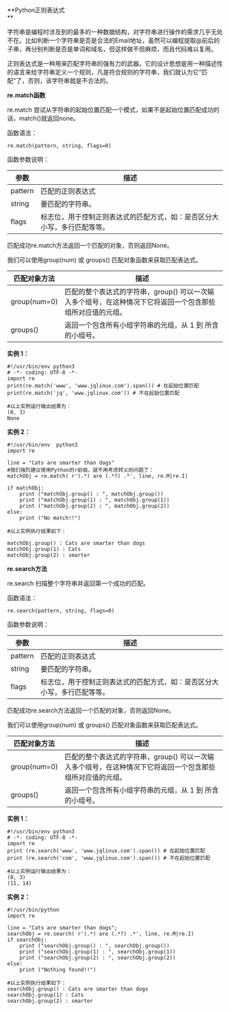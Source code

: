 **Python正则表达式        
**

字符串是编程时涉及到的最多的一种数据结构，对字符串进行操作的需求几乎无处不在。比如判断一个字符串是否是合法的Email地址，虽然可以编程提取@前后的子串，再分别判断是否是单词和域名，但这样做不但麻烦，而且代码难以复用。

正则表达式是一种用来匹配字符串的强有力的武器。它的设计思想是用一种描述性的语言来给字符串定义一个规则，凡是符合规则的字符串，我们就认为它“匹配”了，否则，该字符串就是不合法的。

**re.match函数**

re.match 尝试从字符串的起始位置匹配一个模式，如果不是起始位置匹配成功的话，match\(\)就返回none。

函数语法：

`re.match(pattern, string, flags=0)`

函数参数说明：

| 参数 | 描述 |
| --- | --- |
| pattern | 匹配的正则表达式 |
| string | 要匹配的字符串。 |
| flags | 标志位，用于控制正则表达式的匹配方式，如：是否区分大小写，多行匹配等等。 |

匹配成功re.match方法返回一个匹配的对象，否则返回None。

我们可以使用group\(num\) 或 groups\(\) 匹配对象函数来获取匹配表达式。

| 匹配对象方法 | 描述 |
| --- | --- |
| group\(num=0\) | 匹配的整个表达式的字符串，group\(\) 可以一次输入多个组号，在这种情况下它将返回一个包含那些组所对应值的元组。 |
| groups\(\) | 返回一个包含所有小组字符串的元组，从 1 到 所含的小组号。 |

**实例 1：**

```
#!/usr/bin/env python3
# -*- coding: UTF-8 -*-
import re
print(re.match('www', 'www.jqlinux.com').span()) # 在起始位置匹配
print(re.match('jq', 'www.jqlinux.com')) # 不在起始位置匹配

#以上实例运行输出结果为：
(0, 3)
None
```

**实例 2：**

```
#!/usr/bin/env  python3
import re

line = "Cats are smarter than dogs"
#我们强烈建议使用Python的r前缀，就不用考虑转义的问题了：
matchObj = re.match( r'(.*) are (.*?) .*', line, re.M|re.I)

if matchObj:
    print ("matchObj.group() : ", matchObj.group())
    print ("matchObj.group(1) : ", matchObj.group(1))
    print ("matchObj.group(2) : ", matchObj.group(2))
else:
    print ("No match!!")

#以上实例执行结果如下：

matchObj.group() : Cats are smarter than dogs
matchObj.group(1) : Cats
matchObj.group(2) : smarter
```

**re.search方法**

re.search 扫描整个字符串并返回第一个成功的匹配。

函数语法：

```
re.search(pattern, string, flags=0)
```

函数参数说明：

| 参数 | 描述 |
| --- | --- |
| pattern | 匹配的正则表达式 |
| string | 要匹配的字符串。 |
| flags | 标志位，用于控制正则表达式的匹配方式，如：是否区分大小写，多行匹配等等。 |

匹配成功re.search方法返回一个匹配的对象，否则返回None。

我们可以使用group\(num\) 或 groups\(\) 匹配对象函数来获取匹配表达式。

| 匹配对象方法 | 描述 |
| --- | --- |
| group\(num=0\) | 匹配的整个表达式的字符串，group\(\) 可以一次输入多个组号，在这种情况下它将返回一个包含那些组所对应值的元组。 |
| groups\(\) | 返回一个包含所有小组字符串的元组，从 1 到 所含的小组号。 |

**实例 1：**

```
#!/usr/bin/env python3
# -*- coding: UTF-8 -*-
import re
print (re.search('www', 'www.jqlinux.com').span()) # 在起始位置匹配
print (re.search('com', 'www.jqlinux.com').span()) # 不在起始位置匹配

#以上实例运行输出结果为：
(0, 3)
(11, 14)

```

**实例 2：**

```
#!/usr/bin/python
import re

line = "Cats are smarter than dogs";
searchObj = re.search( r'(.*) are (.*?) .*', line, re.M|re.I)
if searchObj:
    print ("searchObj.group() : ", searchObj.group())
    print ("searchObj.group(1) : ", searchObj.group(1))
    print ("searchObj.group(2) : ", searchObj.group(2))
else:
    print ("Nothing found!!")

#以上实例执行结果如下：
searchObj.group() : Cats are smarter than dogs
searchObj.group(1) : Cats
searchObj.group(2) : smarter
```



